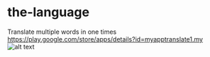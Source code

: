 # the-language
Translate multiple words in one times
https://play.google.com/store/apps/details?id=myapptranslate1.my
![alt text](https://play-lh.googleusercontent.com/JoTdlgicoybiXsAM-weqrf0j3oUn5WPaD2-93Kl5B4QgRXWwpuIVrc1cDBCt74yTnrQ=w2880-h1642-rw)

